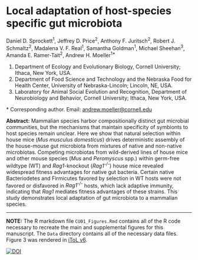 # Local adaptation of host-species specific gut microbiota

Daniel D. Sprockett<sup>1</sup>, Jeffrey D. Price<sup>2</sup>, Anthony F. Juritsch<sup>2</sup>, Robert J. Schmaltz<sup>2</sup>, Madalena V. F. Real<sup>1</sup>, Samantha Goldman<sup>1</sup>, Michael Sheehan<sup>3</sup>, Amanda E. Ramer-Tait<sup>2</sup>, Andrew H. Moeller<sup>1*</sup>

1. Department of Ecology and Evolutionary Biology, Cornell University; Ithaca, New York, USA.
2. Department of Food Science and Technology and the Nebraska Food for Health Center, University of Nebraska-Lincoln; Lincoln, NE, USA.
3. Laboratory for Animal Social Evolution and Recognition, Department of Neurobiology and Behavior, Cornell University; Ithaca, New York, USA.

\* Corresponding author. Email: andrew.moeller@cornell.edu

**Abstract:** Mammalian species harbor compositionally distinct gut microbial communities, but the mechanisms that maintain specificity of symbionts to host species remain unclear. Here we show that natural selection within house mice (*Mus musculus domesticus*) drives deterministic assembly of the house-mouse gut microbiota from mixtures of native and non-native microbiotas. Competing microbiotas from wild-derived lines of house mice and other mouse species (*Mus* and *Peromyscus* spp.) within germ-free wildtype (WT) and *Rag1*-knockout (*Rag1<sup>-/-</sup>*) house mice revealed widespread fitness advantages for native gut bacteria. Certain native Bacteriodetes and Firmicutes favored by selection in WT hosts were not favored or disfavored in *Rag1<sup>-/-</sup>* hosts, which lack adaptive immunity, indicating that *Rag1* mediates fitness advantages of these strains. This study demonstrates local adaptation of gut microbiota to a mammalian species.


---
**NOTE:**
The R markdown file `CU01_Figures.Rmd` contains all of the R code necessary to recreate the main and supplemental figures for this manuscript. The `Data` directory contains all of the necessary data files. Figure 3 was rendered in [iToL v6](https://itol.embl.de/).

[![DOI](https://zenodo.org/badge/525520159.svg)](https://zenodo.org/badge/latestdoi/525520159)

